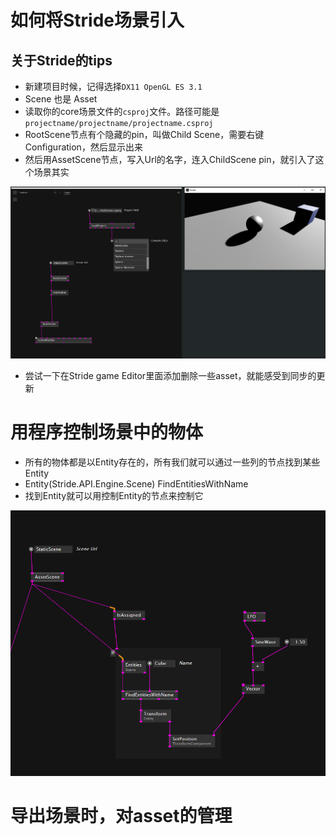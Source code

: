 # 如何将Stride场景引入

## 关于Stride的tips

- 新建项目时候，记得选择``DX11 OpenGL ES 3.1``
- Scene 也是 Asset
- 读取你的core场景文件的``csproj``文件。路径可能是``projectname/projectname/projectname.csproj``
- RootScene节点有个隐藏的pin，叫做Child Scene，需要右键Configuration，然后显示出来
- 然后用AssetScene节点，写入Url的名字，连入ChildScene pin，就引入了这个场景其实

![](./img/p1.png)

- 尝试一下在Stride game Editor里面添加删除一些asset，就能感受到同步的更新

# 用程序控制场景中的物体

- 所有的物体都是以Entity存在的，所有我们就可以通过一些列的节点找到某些Entity
- Entity(Stride.API.Engine.Scene) FindEntitiesWithName
- 找到Entity就可以用控制Entity的节点来控制它

![](./img/p2.png)

# 导出场景时，对asset的管理